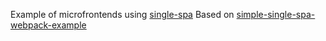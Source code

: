 Example of microfrontends using [single-spa](https://github.com/CanopyTax/single-spa)
Based on [simple-single-spa-webpack-example](https://github.com/joeldenning/simple-single-spa-webpack-example)